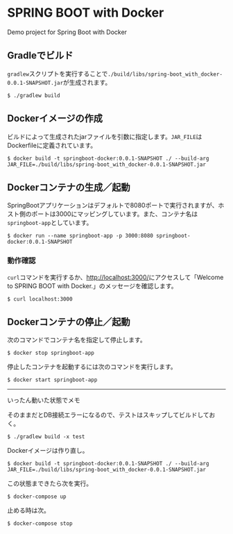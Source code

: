 # SPRING BOOT with Docker

Demo project for Spring Boot with Docker

## Gradleでビルド

`gradlew`スクリプトを実行することで`./build/libs/spring-boot_with_docker-0.0.1-SNAPSHOT.jar`が生成されます。

```
$ ./gradlew build
```

## Dockerイメージの作成

ビルドによって生成されたjarファイルを引数に指定します。`JAR_FILE`はDockerfileに定義されています。

```
$ docker build -t springboot-docker:0.0.1-SNAPSHOT ./ --build-arg JAR_FILE=./build/libs/spring-boot_with_docker-0.0.1-SNAPSHOT.jar
```

## Dockerコンテナの生成／起動

SpringBootアプリケーションはデフォルトで8080ポートで実行されますが、ホスト側のポートは3000にマッピングしています。また、コンテナ名は`springboot-app`としています。

```
$ docker run --name springboot-app -p 3000:8080 springboot-docker:0.0.1-SNAPSHOT
```

### 動作確認

`curl`コマンドを実行するか、[http://localhost:3000/](http://localhost:3000/)にアクセスして「Welcome to SPRING BOOT with Docker.」のメッセージを確認します。

```
$ curl localhost:3000
```

## Dockerコンテナの停止／起動

次のコマンドでコンテナ名を指定して停止します。

```
$ docker stop springboot-app
```

停止したコンテナを起動するには次のコマンドを実行します。

```
$ docker start springboot-app
```

***
いったん動いた状態でメモ

そのままだとDB接続エラーになるので、テストはスキップしてビルドしておく。
```
$ ./gradlew build -x test
```

Dockerイメージは作り直し。
```
$ docker build -t springboot-docker:0.0.1-SNAPSHOT ./ --build-arg JAR_FILE=./build/libs/spring-boot_with_docker-0.0.1-SNAPSHOT.jar
```

この状態まできたら次を実行。
```
$ docker-compose up
```

止める時は次。
```
$ docker-compose stop
```